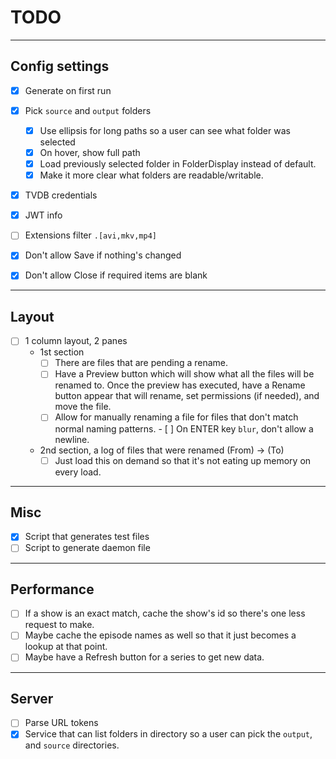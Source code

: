 # TODO

---

## Config settings
- [x] Generate on first run
- [x] Pick `source` and `output` folders
  - [x] Use ellipsis for long paths so a user can see what folder was selected
  - [x] On hover, show full path
  - [x] Load previously selected folder in FolderDisplay instead of default.
  - [x] Make it more clear what folders are readable/writable.
- [x] TVDB credentials
- [x] JWT info
- [ ] Extensions filter `.[avi,mkv,mp4]`
- [x] Don't allow Save if nothing's changed
- [x] Don't allow Close if required items are blank


---

## Layout
- [ ] 1 column layout, 2 panes
  - 1st section
    - [ ] There are files that are pending a rename.
    - [ ] Have a Preview button which will show what all the files will be
          renamed to. Once the preview has executed, have a Rename button
          appear that will rename, set permissions (if needed), and move the
          file.
    - [ ] Allow for manually renaming a file for files that don't match normal
          naming patterns.
          - [ ] On ENTER key `blur`, don't allow a newline.
  - 2nd section, a log of files that were renamed (From) -> (To)
    - [ ] Just load this on demand so that it's not eating up memory on every
          load.

---

## Misc
- [x] Script that generates test files
- [ ] Script to generate daemon file

---

## Performance
- [ ] If a show is an exact match, cache the show's id so there's one less
      request to make.
- [ ] Maybe cache the episode names as well so that it just becomes a lookup
      at that point.
- [ ] Maybe have a Refresh button for a series to get new data.

---

## Server
- [ ] Parse URL tokens
- [x] Service that can list folders in directory so a user can pick
      the `output`, and `source` directories.
